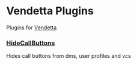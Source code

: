 # Vendetta Plugins
Plugins for [Vendetta](https://github.com/vendetta-mod/Vendetta)

### [HideCallButtons](https://konrel.github.io/vdplugins/HideCallButtons)

Hides call buttons from dms, user profiles and vcs
